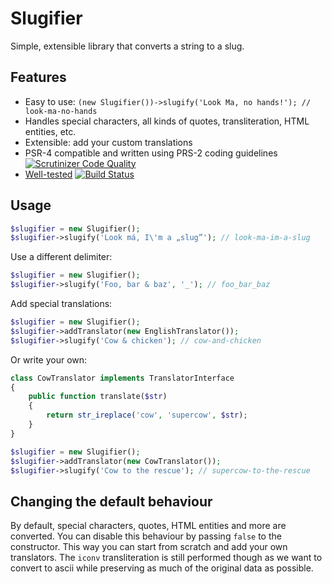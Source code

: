 Slugifier
=========

Simple, extensible library that converts a string to a slug.

## Features

* Easy to use: `(new Slugifier())->slugify('Look Ma, no hands!'); // look-ma-no-hands`
* Handles special characters, all kinds of quotes, transliteration, HTML entities, etc.
* Extensible: add your custom translations
* PSR-4 compatible and written using PRS-2 coding guidelines [![Scrutinizer Code Quality](https://scrutinizer-ci.com/g/treehouselabs/slugifier/badges/quality-score.png?b=master)](https://scrutinizer-ci.com/g/treehouselabs/slugifier/?branch=master)
* [Well-tested](/tests/TreeHouse/Slugifier/Tests/SlugifierTest.php) [![Build Status](https://travis-ci.org/treehouselabs/slugifier.svg)](https://travis-ci.org/treehouselabs/slugifier)

## Usage

```php
$slugifier = new Slugifier();
$slugifier->slugify('Look má, I\'m a „slug”'); // look-ma-im-a-slug
```

Use a different delimiter:

```php
$slugifier = new Slugifier();
$slugifier->slugify('Foo, bar & baz', '_'); // foo_bar_baz
```

Add special translations:

 ```php
$slugifier = new Slugifier();
$slugifier->addTranslator(new EnglishTranslator());
$slugifier->slugify('Cow & chicken'); // cow-and-chicken
```

Or write your own:

```php
class CowTranslator implements TranslatorInterface
{
    public function translate($str)
    {
        return str_ireplace('cow', 'supercow', $str);
    }
}

$slugifier = new Slugifier();
$slugifier->addTranslator(new CowTranslator());
$slugifier->slugify('Cow to the rescue'); // supercow-to-the-rescue
```

## Changing the default behaviour

By default, special characters, quotes, HTML entities and more are converted.
You can disable this behaviour by passing `false` to the constructor. This way
you can start from scratch and add your own translators. The `iconv`
transliteration is still performed though as we want to convert to ascii while
preserving as much of the original data as possible.
